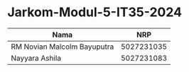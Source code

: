 # Jarkom-Modul-5-IT35-2024

| Nama          | NRP          |
| ------------- | ------------ |
| RM Novian Malcolm Bayuputra | 5027231035 |
| Nayyara Ashila | 5027231083 |
